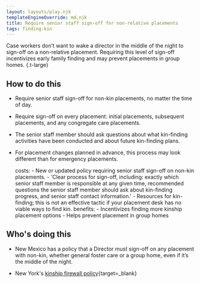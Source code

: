 ```yaml
---
layout: layouts/play.njk
templateEngineOverride: md,njk
title: Require senior staff sign-off for non-relative placements
tags: finding-kin
---
```


Case workers don’t want to wake a director in the middle of the night to sign-off on a non-relative placement. Requiring this level of sign-off incentivizes early family finding and may prevent placements in group homes. {.t-large}

## How to do this

* Require senior staff sign-off for non-kin placements, no matter the time of day.

* Require sign-off on every placement: initial placements, subsequent placements, and any congregate care placements.

* The senior staff member should ask questions about what kin-finding activities have been conducted and about future kin-finding plans.

* For placement changes planned in advance, this process may look different than for emergency placements.

    costs:
      - New or updated policy requiring senior staff sign-off on non-kin placements.
      - 'Clear process for sign-off, including: exactly which senior staff member is responsible at any given time, recommended questions the senior staff member should ask about kin-finding progress, and senior staff contact information.'
      - Resources for kin-finding; this is not an effective tactic if your placement desk has no viable ways to find kin.
    benefits:
      - Incentivizes finding more kinship placement options
      - Helps prevent placement in group homes

## Who's doing this
* New Mexico has a policy that a Director must sign-off on any placement with non-kin, whether general foster care or a group home, even if it’s the middle of the night.

* New York's [kinship firewall policy](https://www.grandfamilies.org/Portals/0/Documents/Wikihow/20-OCFS-ADM-18%20kinfirst%20firewall.pdf?ver=aRW2qPM7j_EMROWXTct8SA%3d%3d){target=_blank}